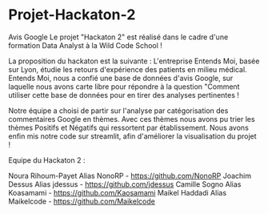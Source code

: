 # Projet-Hackaton-2
Avis Google
Le projet "Hackaton 2" est réalisé dans le cadre d'une formation Data Analyst à la Wild Code School !

La proposition du hackaton est la suivante :
L'entreprise Entends Moi, basée sur Lyon, étudie les retours d'expérience des patients en milieu médical. 
Entends Moi, nous a confié une base de données d'avis Google, sur laquelle nous avons carte libre pour répondre à la question "Comment utiliser cette base de données pour en tirer des analyses pertinentes !

Notre équipe a choisi de partir sur l'analyse par catégorisation des commentaires Google en thèmes.
Avec ces thèmes nous avons pu trier les thèmes Positifs et Négatifs qui ressortent par établissement.
Nous avons enfin mis notre code sur streamlit, afin d'améliorer la visualisation du projet !

Equipe du Hackaton 2 :

Noura Rihoum-Payet Alias NonoRP - https://github.com/NonoRP
Joachim Dessus Alias jdessus - https://github.com/jdessus
Camille Sogno Alias Koasamami - https://github.com/Kaosamami
Maikel Haddadi Alias Maikelcode - https://github.com/Maikelcode
